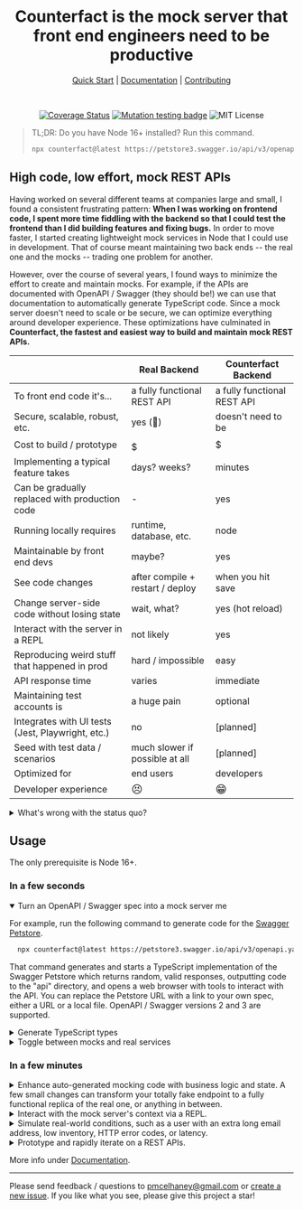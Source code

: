 <div align="center" markdown="1">

# Counterfact is the mock server that front end engineers need to be productive

[Quick Start](./docs/quick-start.md) | [Documentation](./docs/usage.md) | [Contributing](CONTRIBUTING.md)

</div>

<br>

<div align="center"  markdown="1">

[![Coverage Status](https://coveralls.io/repos/github/pmcelhaney/counterfact/badge.svg)](https://coveralls.io/github/pmcelhaney/counterfact) [![Mutation testing badge](https://img.shields.io/endpoint?style=flat&url=https%3A%2F%2Fbadge-api.stryker-mutator.io%2Fgithub.com%2Fpmcelhaney%2Fcounterfact%2Fmain)](https://dashboard.stryker-mutator.io/reports/github.com/pmcelhaney/counterfact/main) ![MIT License](https://img.shields.io/badge/license-MIT-blue)

</div>

> TL;DR: Do you have Node 16+ installed? Run this command.
>
> ```sh copy
> npx counterfact@latest https://petstore3.swagger.io/api/v3/openapi.yaml api --open
> ```

## High code, low effort, mock REST APIs

Having worked on several different teams at companies large and small, I found a consistent frustrating pattern:
**When I was working on frontend code, I spent more time fiddling with the backend so that I could test the frontend than I did building features and fixing bugs.** In order to move faster, I started creating lightweight mock services in Node that I could use in development. That of course meant maintaining two back ends -- the real one and the mocks -- trading one problem for another.

However, over the course of several years, I found ways to minimize the effort to create and maintain mocks. For example, if the APIs are documented with OpenAPI / Swagger (they should be!) we can use that documentation to automatically generate TypeScript code. Since a mock server doesn't need to scale or be secure, we can optimize everything around developer experience. These optimizations have culminated in **Counterfact, the fastest and easiest way to build and maintain mock REST APIs.**

|                                                   | Real Backend                     | Counterfact Backend         |
| ------------------------------------------------- | -------------------------------- | --------------------------- |
| To front end code it's...                         | a fully functional REST API      | a fully functional REST API |
| Secure, scalable, robust, etc.                    | yes (🤞)                         | doesn't need to be          |
| Cost to build / prototype                         | $$$$$                            | $                           |
| Implementing a typical feature takes              | days? weeks?                     | minutes                     |
| Can be gradually replaced with production code    | -                                | yes                         |
| Running locally requires                          | runtime, database, etc.          | node                        |
| Maintainable by front end devs                    | maybe?                           | yes                         |
| See code changes                                  | after compile + restart / deploy | when you hit save           |
| Change server-side code without losing state      | wait, what?                      | yes (hot reload)            |
| Interact with the server in a REPL                | not likely                       | yes                         |
| Reproducing weird stuff that happened in prod     | hard / impossible                | easy                        |
| API response time                                 | varies                           | immediate                   |
| Maintaining test accounts is                      | a huge pain                      | optional                    |
| Integrates with UI tests (Jest, Playwright, etc.) | no                               | [planned]                   |
| Seed with test data / scenarios                   | much slower if possible at all   | [planned]                   |
| Optimized for                                     | end users                        | developers                  |
| Developer experience                              | <big>😣</big>                    | <big>😁</big>               |

<details>
<summary>What's wrong with the status quo?</summary>

- A typical web application these days spans multiple microservices, databases, etc. Standing up the whole stack locally takes a lot of effort (and defeats one of the main benefits of microservices).
- It's not uncommon for teams to run the front end locally and point to an API on a dev or QA server. Multiple developers working against the same backend with shared state is a recipe for disaster.
- Getting the back end in a state necessary to test functionality in the front end is tedious and time consuming, if not impossible.
- A mock server can help. But a mock server that returns random or predetermined responses can only get us so far. For testing multiple step workflows, sometimes we need a real server, or something that mimics the behavior of a real server. Ideally, we want something that mimics a real server except when we want it to behave in a controlled, predictable manner.
- From a customer's point of view, the frontend _is_ the app. If we can build the frontend without first having a backend in place, we can reduce cycle time and overproduction significantly.
- On some level, you got into software development because its _fun_. Don't you wish you could spend more time on the fun aspects of writing code and less time on tedious set up and testing?

</ul>

</details>

## Usage

The only prerequisite is Node 16+.

### In a few seconds

<details open>
<summary>Turn an OpenAPI / Swagger spec into a mock server me</summary>

For example, run the following command to generate code for the [Swagger Petstore](https://petstore.swagger.io/).

```sh
  npx counterfact@latest https://petstore3.swagger.io/api/v3/openapi.yaml api --open
```

That command generates and starts a TypeScript implementation of the Swagger Petstore which returns random, valid responses, outputting code to the "api" directory, and opens a web browser with tools to interact with the API. You can replace the Petstore URL with a link to your own spec, either a URL or a local file. OpenAPI / Swagger versions 2 and 3 are supported.

</details>

<details>
<summary>Generate TypeScript types</summary>

Again, using the [Swagger Petstore](https://petstore.swagger.io/) as an example:

```sh
  npx counterfact@latest https://petstore3.swagger.io/api/v3/openapi.yaml api
```

Counterfact reads the components from the [spec](https://petstore3.swagger.io/api/v3/openapi.yaml) and converts them into equivalent TypeScript types. For example, here's `./api/components/Pet.ts`:

```ts
import type { Category } from "./Category.js";
import type { Tag } from "./Tag.js";

export type Pet = {
  id?: number;
  name: string;
  category?: Category;
  photoUrls: Array<string>;
  tags?: Array<Tag>;
  status?: "available" | "pending" | "sold";
};
```

These types are used internally by Counterfact. You can also use them in your client-side code if you like.

</details>

<details>
<summary>Toggle between mocks and real services</summary>

Add the `--proxy-url <url>` flag to point to the location of a real server.

```sh
  npx counterfact@latest ./path/to/your/spec api --proxy-url https://your-server.example.com/
```

All requests will be proxied to the real server, e.g. a request to `http://localhost/hello-world` will be routed to `https://your-server.example.com/`. To toggle between having Counterfact handle requests and having it hand them off to the real server, type `.proxy on` / `.proxy off` in the REPL.

See the [usage guide](./docs/usage.md#proxy-peek-a-boo-) for more information.

</details>

### In a few minutes

<details>
<summary>Enhance auto-generated mocking code with business logic and state. A few small changes can transform your totally fake endpoint to a fully functional replica of the real one, or anything in between.</summary>

Video coming soon. For now see the [usage guide](./docs/usage.md).

</details>

<details>
<summary>Interact with the mock server's context via a REPL.</summary>

Video coming soon. For now see the [usage guide](./docs/usage.md).

</details>

<details>
<summary>Simulate real-world conditions, such as a user with an extra long email address, low inventory, HTTP error codes, or latency.</summary>

Video coming soon. For now see the [usage guide](./docs/usage.md).

</details>

<details>
<summary>Prototype and rapidly iterate on a REST APIs.</summary>

Video coming soon. For now see the [usage guide](./docs/usage.md).

</details>

More info under [Documentation](./docs/usage.md).

---

Please send feedback / questions to pmcelhaney@gmail.com or [create a new issue](https://github.com/pmcelhaney/counterfact/issues/new). If you like what you see, please give this project a star!
